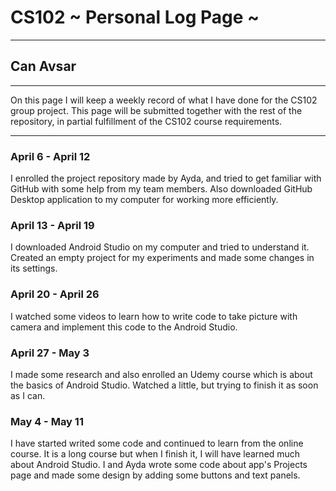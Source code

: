 # CS102 ~ Personal Log Page ~
****
## Can Avsar 
****

On this page I will keep a weekly record of what I have done for the CS102 group project. This page will be submitted together with the rest of the repository, in partial fulfillment of the CS102 course requirements.

****

### April 6 - April 12
I enrolled the project repository made by Ayda, and tried to get familiar with GitHub with some help from my team members. Also downloaded GitHub Desktop application to my computer for working more efficiently.

### April 13 - April 19
I downloaded Android Studio on my computer and tried to understand it. Created an empty project for my experiments and made some changes in its settings.

### April 20 - April 26
I watched some videos to learn how to write code to take picture with camera and implement this code to the Android Studio.

### April 27 - May 3
I made some research and also enrolled an Udemy course which is about the basics of Android Studio. Watched a little, but trying to finish it as soon as I can.

### May 4 - May 11
I have started writed some code and continued to learn from the online course. It is a long course but when I finish it, I will have learned much about Android Studio. I and Ayda wrote some code about app's Projects page and made some design by adding some buttons and text panels.



